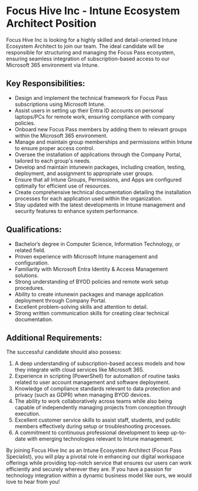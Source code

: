 # Focus Hive Inc - Intune Ecosystem Architect Position

Focus Hive Inc is looking for a highly skilled and detail-oriented Intune Ecosystem Architect to join our team. The ideal candidate will be responsible for structuring and managing the Focus Pass ecosystem, ensuring seamless integration of subscription-based access to our Microsoft 365 environment via Intune.

## Key Responsibilities:

- Design and implement the technical framework for Focus Pass subscriptions using Microsoft Intune.
- Assist users in setting up their Entra ID accounts on personal laptops/PCs for remote work, ensuring compliance with company policies.
- Onboard new Focus Pass members by adding them to relevant groups within the Microsoft 365 environment.
- Manage and maintain group memberships and permissions within Intune to ensure proper access control.
- Oversee the installation of applications through the Company Portal, tailored to each group's needs.
- Develop and maintain intunewin packages, including creation, testing, deployment, and assignment to appropriate user groups.
- Ensure that all Intune Groups, Permissions, and Apps are configured optimally for efficient use of resources.
- Create comprehensive technical documentation detailing the installation processes for each application used within the organization.
- Stay updated with the latest developments in Intune management and security features to enhance system performance.

## Qualifications:

- Bachelor’s degree in Computer Science, Information Technology, or related field.
- Proven experience with Microsoft Intune management and configuration.
- Familiarity with Microsoft Entra Identity & Access Management solutions.
- Strong understanding of BYOD policies and remote work setup procedures.
- Ability to create intunewin packages and manage application deployment through Company Portal.
- Excellent problem-solving skills and attention to detail.
- Strong written communication skills for creating clear technical documentation.

## Additional Requirements:

The successful candidate should also possess:

1. A deep understanding of subscription-based access models and how they integrate with cloud services like Microsoft 365.
2. Experience in scripting (PowerShell) for automation of routine tasks related to user account management and software deployment.
3. Knowledge of compliance standards relevant to data protection and privacy (such as GDPR) when managing BYOD devices.
4. The ability to work collaboratively across teams while also being capable of independently managing projects from conception through execution.
5. Excellent customer service skills to assist staff, students, and public members effectively during setup or troubleshooting processes.
6. A commitment to continuous professional development to keep up-to-date with emerging technologies relevant to Intune management.

By joining Focus Hive Inc as an Intune Ecosystem Architect (Focus Pass Specialist), you will play a pivotal role in enhancing our digital workspace offerings while providing top-notch service that ensures our users can work efficiently and securely wherever they are. If you have a passion for technology integration within a dynamic business model like ours, we would love to hear from you!
